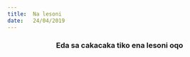 ```yaml
---
title:  Na lesoni
date:   24/04/2019
---
```


### <center>Eda sa cakacaka tiko ena lesoni oqo</center>